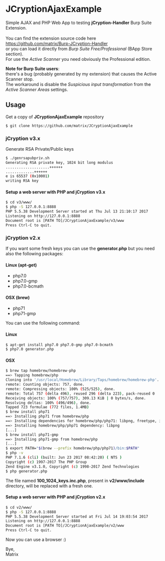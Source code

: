 # JCryptionAjaxExample
Simple AJAX and PHP Web App to testing **jCryption-Handler** Burp Suite Extension.
<br>
<br>
You can find the extension source code here
<br>
https://github.com/matrix/Burp-JCryption-Handler
<br>
or you can load it directly from *Burp Suite Free/Professional* (BApp Store section).
<br>
For use the *Active Scanner* you need obviously the Professional edition.

**Note for Burp Suite users**:
<br>
there's a bug (probably generated by my extension) that causes the Active Scanner stop.
<br>
The workaround is disable the *Suspicious input transformation* from the *Active Scanner Areas* settings.

## Usage
Get a copy of **JCryptionAjaxExample** repository
```sh
$ git clone https://github.com/matrix/JCryptionAjaxExample
```

### jCryption v3.x
Generate RSA Private/Public keys 
```sh
$ ./genrsapubpriv.sh
Generating RSA private key, 1024 bit long modulus
....................++++++
.............++++++
e is 65537 (0x10001)
writing RSA key
```
#### Setup a web server with PHP and jCryption v3.x
```sh
$ cd v3/www/
$ php -S 127.0.0.1:8888
PHP 5.5.38 Development Server started at Thu Jul 13 21:10:17 2017
Listening on http://127.0.0.1:8888
Document root is [PATH TO]/JCryptionAjaxExample/v3/www
Press Ctrl-C to quit.
```

### jCryption v2.x
If you want some fresh keys you can use the **generator.php** but you need also the following packages:
#### Linux (apt-get)
- php7.0
- php7.0-gmp
- php7.0-bcmath
#### OSX (brew)
- php71
- php71-gmp

You can use the following command:
#### Linux
```sh
$ apt-get install php7.0 php7.0-gmp php7.0-bcmath
$ php7.0 generator.php
```
#### OSX
```sh
$ brew tap homebrew/homebrew-php
==> Tapping homebrew/php
Cloning into '/usr/local/Homebrew/Library/Taps/homebrew/homebrew-php'...
remote: Counting objects: 757, done.
remote: Compressing objects: 100% (525/525), done.
remote: Total 757 (delta 496), reused 296 (delta 223), pack-reused 0
Receiving objects: 100% (757/757), 309.13 KiB | 0 bytes/s, done.
Resolving deltas: 100% (496/496), done.
Tapped 723 formulae (772 files, 1.4MB)
$ brew install php71
==> Installing php71 from homebrew/php
==> Installing dependencies for homebrew/php/php71: libpng, freetype, icu4c, jpeg, unixodbc
==> Installing homebrew/php/php71 dependency: libpng
[...]
$ brew install php71-gmp
==> Installing php71-gmp from homebrew/php
[...]
$ export PATH="$(brew --prefix homebrew/php/php71)/bin:$PATH"
$ php -v
PHP 7.1.6 (cli) (built: Jun 23 2017 08:42:20) ( NTS )
Copyright (c) 1997-2017 The PHP Group
Zend Engine v3.1.0, Copyright (c) 1998-2017 Zend Technologies
$ php generator.php
```

The file named **100_1024_keys.inc.php**, present in **v2/www/include** directory, will be replaced with a fresh one.

#### Setup a web server with PHP and jCryption v2.x
```sh
$ cd v2/www/
$ php -S 127.0.0.1:8888
PHP 5.5.38 Development Server started at Fri Jul 14 19:03:54 2017
Listening on http://127.0.0.1:8888
Document root is [PATH TO]/JCryptionAjaxExample/v2/www
Press Ctrl-C to quit.
```

Now you can use a browser :)

Bye,
<br>
Matrix
